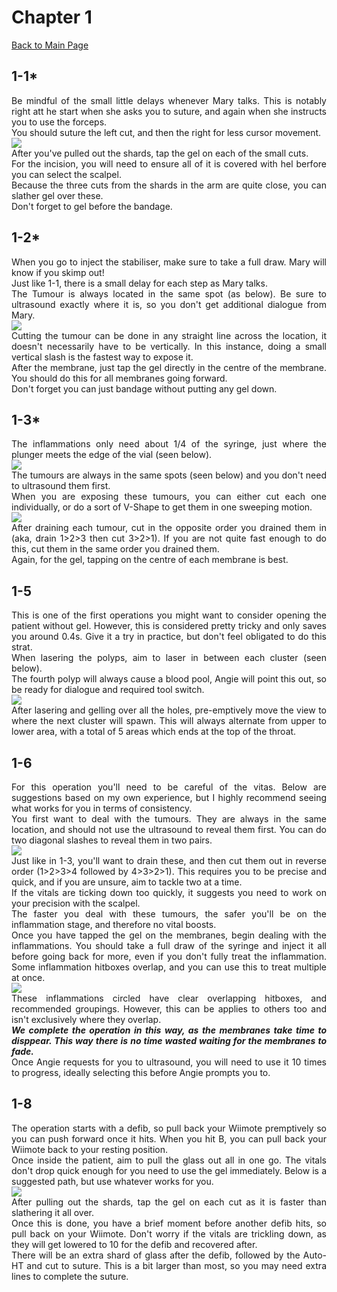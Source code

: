 <div align="justify">

# Chapter 1

[Back to Main Page](../index.md)
	
## 1-1*

Be mindful of the small little delays whenever Mary talks. This is notably right att he start when she asks you to suture, and again when she instructs you to use the forceps. <br>
You should suture the left cut, and then the right for less cursor movement. <br>
![](1-1_suture.png) <br>
After you've pulled out the shards, tap the gel on each of the small cuts. <br>
For the incision, you will need to ensure all of it is covered with hel berfore you can select the scalpel. <br>
Because the three cuts from the shards in the arm are quite close, you can slather gel over these. <br>
Don't forget to gel before the bandage.
  
## 1-2*

When you go to inject the stabiliser, make sure to take a full draw. Mary will know if you skimp out! <br>
Just like 1-1, there is a small delay for each step as Mary talks. <br>
The Tumour is always located in the same spot (as below). Be sure to ultrasound exactly where it is, so you don't get additional dialogue from Mary. <br>
![](1-2_tumour.png) <br>
Cutting the tumour can be done in any straight line across the location, it doesn't necessarily have to be vertically. In this instance, doing a small vertical slash is the fastest way to expose it. <br>
After the membrane, just tap the gel directly in the centre of the membrane. You should do this for all membranes going forward. <br>
Don't forget you can just bandage without putting any gel down.
	
## 1-3*

The inflammations only need about 1/4 of the syringe, just where the plunger meets the edge of the vial (seen below). <br>
![](1-3_syringe.png) <br>
The tumours are always in the same spots (seen below) and you don't need to ultrasound them first. <br>
When you are exposing these tumours, you can either cut each one individually, or do a sort of V-Shape to get them in one sweeping motion. <br>
![](1-3_tumours.png) <br>
After draining each tumour, cut in the opposite order you drained them in (aka, drain 1>2>3 then cut 3>2>1). If you are not quite fast enough to do this, cut them in the same order you drained them. <br>
Again, for the gel, tapping on the centre of each membrane is best.

## 1-5

This is one of the first operations you might want to consider opening the patient without gel. However, this is considered pretty tricky and only saves you around 0.4s. Give it a try in practice, but don't feel obligated to do this strat. <br>
When lasering the polyps, aim to laser in between each cluster (seen below). <br>
The fourth polyp will always cause a blood pool, Angie will point this out, so be ready for dialogue and required tool switch. <br>
![](1-5_polyps.png) <br>
After lasering and gelling over all the holes, pre-emptively move the view to where the next cluster will spawn. This will always alternate from upper to lower area, with a total of 5 areas which ends at the top of the throat.
	
## 1-6

For this operation you'll need to be careful of the vitas. Below are suggestions based on my own experience, but I highly recommend seeing what works for you in terms of consistency. <br>
You first want to deal with the tumours. They are always in the same location, and should not use the ultrasound to reveal them first. You can do two diagonal slashes to reveal them in two pairs. <br>
![](1-6_tumours.png) <br>
Just like in 1-3, you'll want to drain these, and then cut them out in reverse order (1>2>3>4 followed by 4>3>2>1). This requires you to be precise and quick, and if you are unsure, aim to tackle two at a time. <br>
If the vitals are ticking down too quickly, it suggests you need to work on your precision with the scalpel. <br>
The faster you deal with these tumours, the safer you'll be on the inflammation stage, and therefore no vital boosts. <br>
Once you have tapped the gel on the membranes, begin dealing with the inflammations. You should take a full draw of the syringe and inject it all before going back for more, even if you don't fully treat the inflammation. Some inflammation hitboxes overlap, and you can use this to treat multiple at once. <br>
![](1-6_inflammations.png) <br>
These inflammations circled have clear overlapping hitboxes, and recommended groupings. However, this can be applies to others too and isn't exclusively where they overlap. <br>
***We complete the operation in this way, as the membranes take time to disppear. This way there is no time wasted waiting for the membranes to fade.*** <br>
Once Angie requests for you to ultrasound, you will need to use it 10 times to progress, ideally selecting this before Angie prompts you to.
	
## 1-8

The operation starts with a defib, so pull back your Wiimote premptively so you can push forward once it hits. When you hit B, you can pull back your Wiimote back to your resting position. <br>
Once inside the patient, aim to pull the glass out all in one go. The vitals don't drop quick enough for you need to use the gel immediately. Below is a suggested path, but use whatever works for you. <br>
![](1-8_glass.png) <br>
After pulling out the shards, tap the gel on each cut as it is faster than slathering it all over. <br>
Once this is done, you have a brief moment before another defib hits, so pull back on your Wiimote. Don't worry if the vitals are trickling down, as they will get lowered to 10 for the defib and recovered after. <br>
There will be an extra shard of glass after the defib, followed by the Auto-HT and cut to suture. This is a bit larger than most, so you may need extra lines to complete the suture.
